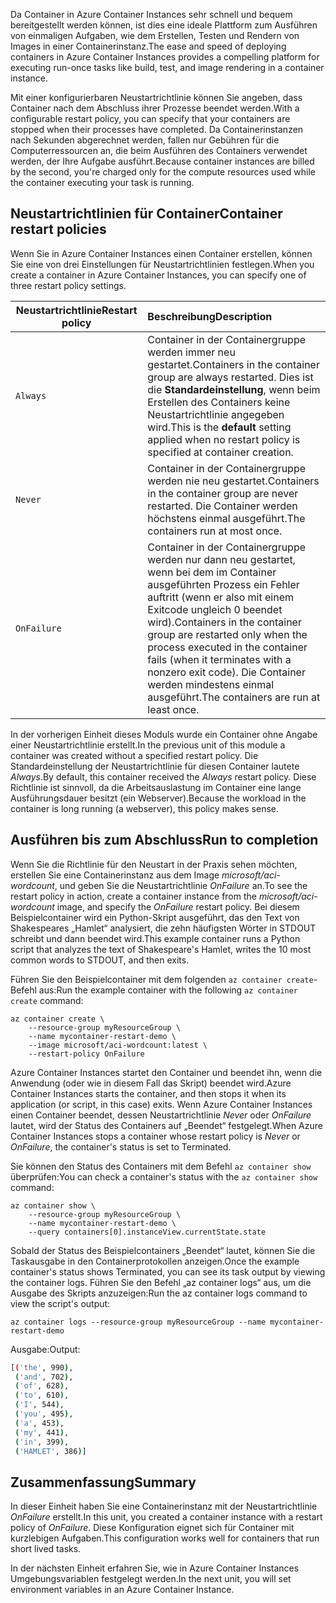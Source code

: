 <span data-ttu-id="75ee9-101">Da Container in Azure Container Instances sehr schnell und bequem bereitgestellt werden können, ist dies eine ideale Plattform zum Ausführen von einmaligen Aufgaben, wie dem Erstellen, Testen und Rendern von Images in einer Containerinstanz.</span><span class="sxs-lookup"><span data-stu-id="75ee9-101">The ease and speed of deploying containers in Azure Container Instances provides a compelling platform for executing run-once tasks like build, test, and image rendering in a container instance.</span></span>

<span data-ttu-id="75ee9-102">Mit einer konfigurierbaren Neustartrichtlinie können Sie angeben, dass Container nach dem Abschluss ihrer Prozesse beendet werden.</span><span class="sxs-lookup"><span data-stu-id="75ee9-102">With a configurable restart policy, you can specify that your containers are stopped when their processes have completed.</span></span> <span data-ttu-id="75ee9-103">Da Containerinstanzen nach Sekunden abgerechnet werden, fallen nur Gebühren für die Computerressourcen an, die beim Ausführen des Containers verwendet werden, der Ihre Aufgabe ausführt.</span><span class="sxs-lookup"><span data-stu-id="75ee9-103">Because container instances are billed by the second, you're charged only for the compute resources used while the container executing your task is running.</span></span>

## <a name="container-restart-policies"></a><span data-ttu-id="75ee9-104">Neustartrichtlinien für Container</span><span class="sxs-lookup"><span data-stu-id="75ee9-104">Container restart policies</span></span>

<span data-ttu-id="75ee9-105">Wenn Sie in Azure Container Instances einen Container erstellen, können Sie eine von drei Einstellungen für Neustartrichtlinien festlegen.</span><span class="sxs-lookup"><span data-stu-id="75ee9-105">When you create a container in Azure Container Instances, you can specify one of three restart policy settings.</span></span>

| <span data-ttu-id="75ee9-106">Neustartrichtlinie</span><span class="sxs-lookup"><span data-stu-id="75ee9-106">Restart policy</span></span>   | <span data-ttu-id="75ee9-107">Beschreibung</span><span class="sxs-lookup"><span data-stu-id="75ee9-107">Description</span></span> |
| ---------------- | :---------- |
| `Always` | <span data-ttu-id="75ee9-108">Container in der Containergruppe werden immer neu gestartet.</span><span class="sxs-lookup"><span data-stu-id="75ee9-108">Containers in the container group are always restarted.</span></span> <span data-ttu-id="75ee9-109">Dies ist die **Standardeinstellung**, wenn beim Erstellen des Containers keine Neustartrichtlinie angegeben wird.</span><span class="sxs-lookup"><span data-stu-id="75ee9-109">This is the **default** setting applied when no restart policy is specified at container creation.</span></span> |
| `Never` | <span data-ttu-id="75ee9-110">Container in der Containergruppe werden nie neu gestartet.</span><span class="sxs-lookup"><span data-stu-id="75ee9-110">Containers in the container group are never restarted.</span></span> <span data-ttu-id="75ee9-111">Die Container werden höchstens einmal ausgeführt.</span><span class="sxs-lookup"><span data-stu-id="75ee9-111">The containers run at most once.</span></span> |
| `OnFailure` | <span data-ttu-id="75ee9-112">Container in der Containergruppe werden nur dann neu gestartet, wenn bei dem im Container ausgeführten Prozess ein Fehler auftritt (wenn er also mit einem Exitcode ungleich 0 beendet wird).</span><span class="sxs-lookup"><span data-stu-id="75ee9-112">Containers in the container group are restarted only when the process executed in the container fails (when it terminates with a nonzero exit code).</span></span> <span data-ttu-id="75ee9-113">Die Container werden mindestens einmal ausgeführt.</span><span class="sxs-lookup"><span data-stu-id="75ee9-113">The containers are run at least once.</span></span> |

<span data-ttu-id="75ee9-114">In der vorherigen Einheit dieses Moduls wurde ein Container ohne Angabe einer Neustartrichtlinie erstellt.</span><span class="sxs-lookup"><span data-stu-id="75ee9-114">In the previous unit of this module a container was created without a specified restart policy.</span></span> <span data-ttu-id="75ee9-115">Die Standardeinstellung der Neustartrichtlinie für diesen Container lautete *Always*.</span><span class="sxs-lookup"><span data-stu-id="75ee9-115">By default, this container received the *Always* restart policy.</span></span> <span data-ttu-id="75ee9-116">Diese Richtlinie ist sinnvoll, da die Arbeitsauslastung im Container eine lange Ausführungsdauer besitzt (ein Webserver).</span><span class="sxs-lookup"><span data-stu-id="75ee9-116">Because the workload in the container is long running (a webserver), this policy makes sense.</span></span>

## <a name="run-to-completion"></a><span data-ttu-id="75ee9-117">Ausführen bis zum Abschluss</span><span class="sxs-lookup"><span data-stu-id="75ee9-117">Run to completion</span></span>

<span data-ttu-id="75ee9-118">Wenn Sie die Richtlinie für den Neustart in der Praxis sehen möchten, erstellen Sie eine Containerinstanz aus dem Image *microsoft/aci-wordcount*, und geben Sie die Neustartrichtlinie *OnFailure* an.</span><span class="sxs-lookup"><span data-stu-id="75ee9-118">To see the restart policy in action, create a container instance from the *microsoft/aci-wordcount* image, and specify the *OnFailure* restart policy.</span></span> <span data-ttu-id="75ee9-119">Bei diesem Beispielcontainer wird ein Python-Skript ausgeführt, das den Text von Shakespeares „Hamlet“ analysiert, die zehn häufigsten Wörter in STDOUT schreibt und dann beendet wird.</span><span class="sxs-lookup"><span data-stu-id="75ee9-119">This example container runs a Python script that analyzes the text of Shakespeare's Hamlet, writes the 10 most common words to STDOUT, and then exits.</span></span>

<span data-ttu-id="75ee9-120">Führen Sie den Beispielcontainer mit dem folgenden `az container create`-Befehl aus:</span><span class="sxs-lookup"><span data-stu-id="75ee9-120">Run the example container with the following `az container create` command:</span></span>

```azureclu
az container create \
    --resource-group myResourceGroup \
    --name mycontainer-restart-demo \
    --image microsoft/aci-wordcount:latest \
    --restart-policy OnFailure
```

<span data-ttu-id="75ee9-121">Azure Container Instances startet den Container und beendet ihn, wenn die Anwendung (oder wie in diesem Fall das Skript) beendet wird.</span><span class="sxs-lookup"><span data-stu-id="75ee9-121">Azure Container Instances starts the container, and then stops it when its application (or script, in this case) exits.</span></span> <span data-ttu-id="75ee9-122">Wenn Azure Container Instances einen Container beendet, dessen Neustartrichtlinie *Never* oder *OnFailure* lautet, wird der Status des Containers auf „Beendet“ festgelegt.</span><span class="sxs-lookup"><span data-stu-id="75ee9-122">When Azure Container Instances stops a container whose restart policy is *Never* or *OnFailure*, the container's status is set to Terminated.</span></span>

<span data-ttu-id="75ee9-123">Sie können den Status des Containers mit dem Befehl `az container show` überprüfen:</span><span class="sxs-lookup"><span data-stu-id="75ee9-123">You can check a container's status with the `az container show` command:</span></span>

```azurecli
az container show \
    --resource-group myResourceGroup \
    --name mycontainer-restart-demo \
    --query containers[0].instanceView.currentState.state
```

<span data-ttu-id="75ee9-124">Sobald der Status des Beispielcontainers „Beendet“ lautet, können Sie die Taskausgabe in den Containerprotokollen anzeigen.</span><span class="sxs-lookup"><span data-stu-id="75ee9-124">Once the example container's status shows Terminated, you can see its task output by viewing the container logs.</span></span> <span data-ttu-id="75ee9-125">Führen Sie den Befehl „az container logs“ aus, um die Ausgabe des Skripts anzuzeigen:</span><span class="sxs-lookup"><span data-stu-id="75ee9-125">Run the az container logs command to view the script's output:</span></span>

```azurecli
az container logs --resource-group myResourceGroup --name mycontainer-restart-demo
```

<span data-ttu-id="75ee9-126">Ausgabe:</span><span class="sxs-lookup"><span data-stu-id="75ee9-126">Output:</span></span>

```bash
[('the', 990),
 ('and', 702),
 ('of', 628),
 ('to', 610),
 ('I', 544),
 ('you', 495),
 ('a', 453),
 ('my', 441),
 ('in', 399),
 ('HAMLET', 386)]
```

## <a name="summary"></a><span data-ttu-id="75ee9-127">Zusammenfassung</span><span class="sxs-lookup"><span data-stu-id="75ee9-127">Summary</span></span>

<span data-ttu-id="75ee9-128">In dieser Einheit haben Sie eine Containerinstanz mit der Neustartrichtlinie *OnFailure* erstellt.</span><span class="sxs-lookup"><span data-stu-id="75ee9-128">In this unit, you created a container instance with a restart policy of *OnFailure*.</span></span> <span data-ttu-id="75ee9-129">Diese Konfiguration eignet sich für Container mit kurzlebigen Aufgaben.</span><span class="sxs-lookup"><span data-stu-id="75ee9-129">This configuration works well for containers that run short lived tasks.</span></span>

<span data-ttu-id="75ee9-130">In der nächsten Einheit erfahren Sie, wie in Azure Container Instances Umgebungsvariablen festgelegt werden.</span><span class="sxs-lookup"><span data-stu-id="75ee9-130">In the next unit, you will set environment variables in an Azure Container Instance.</span></span>
